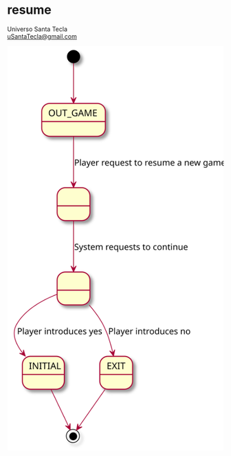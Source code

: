 # resume
Universo Santa Tecla  
[uSantaTecla@gmail.com](mailto:uSantaTecla@gmail.com)  

![resume](./resume.svg)
